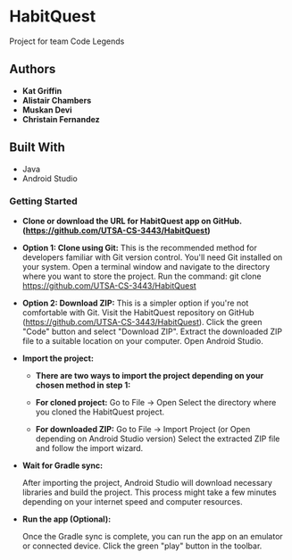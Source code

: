 # HabitQuest
Project for team Code Legends

## Authors


* **Kat Griffin** 
* **Alistair Chambers**
* **Muskan Devi** 
* **Christain Fernandez** 

## Built With

* Java
* Android Studio

### Getting Started

 * **Clone or download the URL for HabitQuest app on GitHub. (https://github.com/UTSA-CS-3443/HabitQuest)**

 * **Option 1: Clone using Git:**
   This is the recommended method for developers familiar with Git version control.
   You'll need Git installed on your system.
   Open a terminal window and navigate to the directory where you want to store the project.
   Run the command: git clone https://github.com/UTSA-CS-3443/HabitQuest
* **Option 2: Download ZIP:**
   This is a simpler option if you're not comfortable with Git.
   Visit the HabitQuest repository on GitHub (https://github.com/UTSA-CS-3443/HabitQuest).
   Click the green "Code" button and select "Download ZIP".
   Extract the downloaded ZIP file to a suitable location on your computer.
   Open Android Studio.

* **Import the project:**

   * **There are two ways to import the project depending on your chosen method in step 1:**
   
   * **For cloned project:**
       Go to File -> Open
       Select the directory where you cloned the HabitQuest project.
   * **For downloaded ZIP:**
       Go to File -> Import Project (or Open depending on Android Studio version)
       Select the extracted ZIP file and follow the import wizard.
       
* **Wait for Gradle sync:**

  After importing the project, Android Studio will download necessary libraries and build the project.
  This process might take a few minutes depending on your internet speed and computer resources.

* **Run the app (Optional):**

  Once the Gradle sync is complete, you can run the app on an emulator or connected device.
  Click the green "play" button in the toolbar.


  
 


